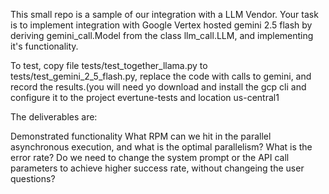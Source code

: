 This small repo is a sample of our integration with a LLM Vendor. Your task is to implement integration with Google Vertex hosted gemini 2.5 flash by deriving gemini_call.Model from the class llm_call.LLM, and implementing it's functionality.

To test, copy file tests/test_together_llama.py to tests/test_gemini_2_5_flash.py, replace the code with calls to gemini, and record the results.(you will need yo download and install the gcp cli and configure it to the project evertune-tests and location us-central1

The deliverables are:

Demonstrated functionality
What RPM can we hit in the parallel asynchronous execution, and what is the optimal parallelism?
What is the error rate?
Do we need to change the system prompt or the API call parameters to achieve higher success rate, without changeing the user questions?
